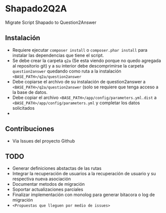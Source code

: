Shapado2Q2A
===========

Migrate Script Shapado to Question2Answer

## Instalación 
* Requiere ejecutar `composer install` o `composer.phar install` para instalar las dependencias que tiene el script. 
* Se debe crear la carpeta `q2a` (Se esta viendo porque no quedo agregada al repositorio git) y a su interior debe descomprimirse la carpeta `question2answer` quedando como ruta a la instalación `<BASE_PATH>/q2a/question2answer`
* Debe copiarse el archivo de su instalación de question2answer a `<BASE_PATH>/q2a/question2answer` (solo se requiere que tenga acceso a la base de datos.
* Debe copiar el archivo `<BASE_PATH>/app/config/parameters.yml.dist` a `<BASE_PATH>/app/config/parameters.yml` y completar los datos solicitados
* 

## Contribuciones
* Via Issues del proyecto Github

## TODO
* Generar definiciones abstactas de las rutas 
* Integrar la recuperación de usuarios a la recuperación de usuario y su respectiva nueva asociación
* Documentar metodos de migración
* Soportar actualizaciones parciales
* Finalizar implementación con monolog para generar bitacora o log de migración
* `<Propuestas que lleguen por medio de issues>`
